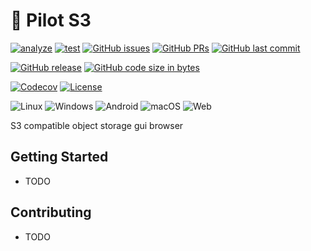 # 📁 Pilot S3

[![analyze](https://github.com/64mb/pilot-s3/actions/workflows/analyze.yaml/badge.svg?branch=main)](https://github.com/64mb/pilot-s3/actions/workflows/analyze.yaml)
[![test](https://github.com/64mb/pilot-s3/actions/workflows/test.yaml/badge.svg?branch=main)](https://github.com/64mb/pilot-s3/actions/workflows/test.yaml)
[![GitHub issues](https://img.shields.io/github/issues/64mb/pilot-s3?logo=github)](https://github.com/64mb/pilot-s3/issues)
[![GitHub PRs](https://img.shields.io/github/issues-pr/64mb/pilot-s3?logo=github)](https://github.com/64mb/pilot-s3/pulls)
[![GitHub last commit](https://img.shields.io/github/last-commit/64mb/pilot-s3?logo=github)](https://github.com/64mb/pilot-s3/commits/main)

[![GitHub release](https://img.shields.io/github/v/release/64mb/pilot-s3?logo=github)](https://github.com/64mb/pilot-s3/actions/workflows/release.yaml)
[![GitHub code size in bytes](https://img.shields.io/github/languages/code-size/64mb/pilot-s3?logo=github)](https://github.com/search?q=repo%3A64mb%2Fpilot-s3++language%3ADart&type=code)

[![Codecov](https://img.shields.io/codecov/c/github/64mb/pilot-s3?logo=codecov)](https://app.codecov.io/gh/64mb/pilot-s3)
[![License](https://img.shields.io/github/license/64mb/pilot-s3?logo=open-source-initiative&logoColor=green)](https://github.com/64mb/pilot-s3/blob/main/LICENSE)

![Linux](https://img.shields.io/badge/Linux-grey?logo=ubuntu)
![Windows](https://img.shields.io/badge/Windows-grey?logo=windows)
![Android](https://img.shields.io/badge/Android-grey?logo=android)
![macOS](https://img.shields.io/badge/macOS-grey?logo=apple)
![Web](https://img.shields.io/badge/Web-grey?logo=googlechrome)

S3 compatible object storage gui browser

## Getting Started

- TODO

## Contributing

- TODO
